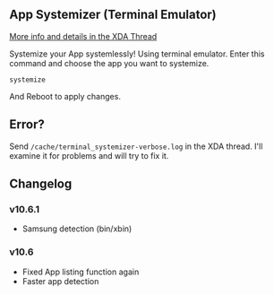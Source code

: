 ## App Systemizer (Terminal Emulator)
[More info and details in the XDA Thread](https://forum.xda-developers.com/apps/magisk/module-terminal-app-systemizer-ui-t3585851)

 Systemize your App systemlessly!
 Using terminal emulator.
 Enter this command and choose the app you want to systemize.

	systemize
	
 And Reboot to apply changes.

## Error?
 Send `/cache/terminal_systemizer-verbose.log` in the XDA thread. I'll examine it for problems and will try to fix it.

## Changelog

### v10.6.1
* Samsung detection (bin/xbin)
### v10.6
* Fixed App listing function again
* Faster app detection